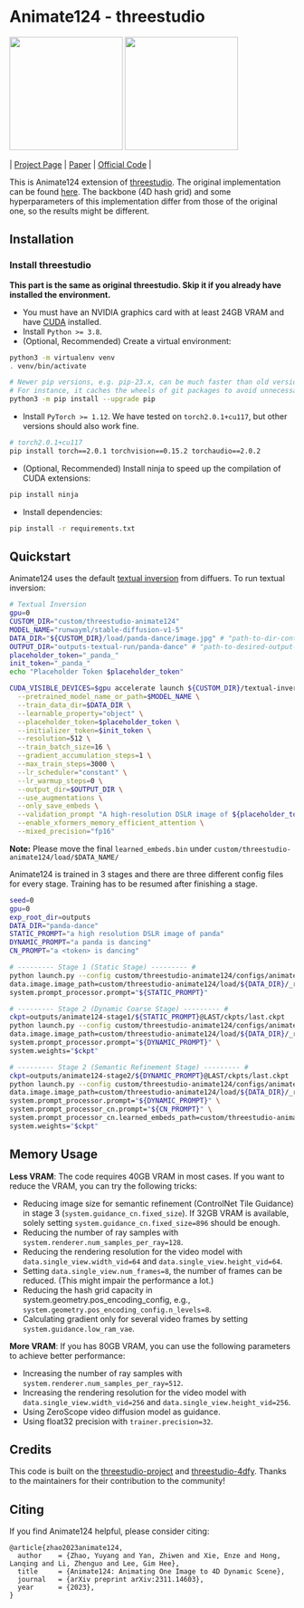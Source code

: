 # Animate124 - threestudio

<img src="https://github.com/HeliosZhao/Animate124/assets/43061147/4c745058-d41f-47dc-aa98-25e06fe602d8" width="" height="200">
<img src="https://github.com/HeliosZhao/Animate124/assets/43061147/fcf3a7c1-62b4-458b-904e-2749411b7fa6" width="" height="200">

| [Project Page](https://animate124.github.io/) | [Paper](https://arxiv.org/pdf/2311.14603) | [Official Code](https://github.com/HeliosZhao/Animate124) |

This is Animate124 extension of [threestudio](https://github.com/threestudio-project/threestudio). The original implementation can be found [here](https://github.com/HeliosZhao/Animate124). The backbone (4D hash grid) and some hyperparameters of this implementation differ from those of the original one, so the results might be different. 

## Installation

### Install threestudio

**This part is the same as original threestudio. Skip it if you already have installed the environment.**

- You must have an NVIDIA graphics card with at least 24GB VRAM and have [CUDA](https://developer.nvidia.com/cuda-downloads) installed.
- Install `Python >= 3.8`.
- (Optional, Recommended) Create a virtual environment:

```sh
python3 -m virtualenv venv
. venv/bin/activate

# Newer pip versions, e.g. pip-23.x, can be much faster than old versions, e.g. pip-20.x.
# For instance, it caches the wheels of git packages to avoid unnecessarily rebuilding them later.
python3 -m pip install --upgrade pip
```

- Install `PyTorch >= 1.12`. We have tested on `torch2.0.1+cu117`, but other versions should also work fine.

```sh
# torch2.0.1+cu117
pip install torch==2.0.1 torchvision==0.15.2 torchaudio==2.0.2
```

- (Optional, Recommended) Install ninja to speed up the compilation of CUDA extensions:

```sh
pip install ninja
```

- Install dependencies:

```sh
pip install -r requirements.txt
```


## Quickstart

Animate124 uses the default [textual inversion](https://huggingface.co/docs/diffusers/training/text_inversion) from diffuers. To run textual inversion: 

```sh
# Textual Inversion
gpu=0
CUSTOM_DIR="custom/threestudio-animate124"
MODEL_NAME="runwayml/stable-diffusion-v1-5"
DATA_DIR="${CUSTOM_DIR}/load/panda-dance/image.jpg" # "path-to-dir-containing-your-image"
OUTPUT_DIR="outputs-textual-run/panda-dance" # "path-to-desired-output-dir"
placeholder_token="_panda_" 
init_token="_panda_" 
echo "Placeholder Token $placeholder_token"

CUDA_VISIBLE_DEVICES=$gpu accelerate launch ${CUSTOM_DIR}/textual-inversion/textual_inversion.py \
  --pretrained_model_name_or_path=$MODEL_NAME \
  --train_data_dir=$DATA_DIR \
  --learnable_property="object" \
  --placeholder_token=$placeholder_token \
  --initializer_token=$init_token \
  --resolution=512 \
  --train_batch_size=16 \
  --gradient_accumulation_steps=1 \
  --max_train_steps=3000 \
  --lr_scheduler="constant" \
  --lr_warmup_steps=0 \
  --output_dir=$OUTPUT_DIR \
  --use_augmentations \
  --only_save_embeds \
  --validation_prompt "A high-resolution DSLR image of ${placeholder_token}" \
  --enable_xformers_memory_efficient_attention \
  --mixed_precision="fp16"
```
**Note:** Please move the final `learned_embeds.bin` under `custom/threestudio-animate124/load/$DATA_NAME/`

Animate124 is trained in 3 stages and there are three different config files for every stage. Training has to be resumed after finishing a stage. 

```sh
seed=0
gpu=0
exp_root_dir=outputs
DATA_DIR="panda-dance"
STATIC_PROMPT="a high resolution DSLR image of panda"
DYNAMIC_PROMPT="a panda is dancing"
CN_PROMPT="a <token> is dancing"

# --------- Stage 1 (Static Stage) --------- #
python launch.py --config custom/threestudio-animate124/configs/animate124-stage1.yaml --train --gpu $gpu \
data.image.image_path=custom/threestudio-animate124/load/${DATA_DIR}/_rgba.png \
system.prompt_processor.prompt="${STATIC_PROMPT}"

# --------- Stage 2 (Dynamic Coarse Stage) --------- #
ckpt=outputs/animate124-stage1/${STATIC_PROMPT}@LAST/ckpts/last.ckpt
python launch.py --config custom/threestudio-animate124/configs/animate124-stage2-ms.yaml --train --gpu $gpu \
data.image.image_path=custom/threestudio-animate124/load/${DATA_DIR}/_rgba.png \
system.prompt_processor.prompt="${DYNAMIC_PROMPT}" \
system.weights="$ckpt"

# --------- Stage 2 (Semantic Refinement Stage) --------- #
ckpt=outputs/animate124-stage2/${DYNAMIC_PROMPT}@LAST/ckpts/last.ckpt
python launch.py --config custom/threestudio-animate124/configs/animate124-stage3-ms.yaml --train --gpu $gpu \
data.image.image_path=custom/threestudio-animate124/load/${DATA_DIR}/_rgba.png \
system.prompt_processor.prompt="${DYNAMIC_PROMPT}" \
system.prompt_processor_cn.prompt="${CN_PROMPT}" \
system.prompt_processor_cn.learned_embeds_path=custom/threestudio-animate124/load/${DATA_DIR}/learned_embeds.bin \
system.weights="$ckpt"

```

## Memory Usage
**Less VRAM**: The code requires 40GB VRAM in most cases. If you want to reduce the VRAM, you can try the following tricks:
- Reducing image size for semantic refinement (ControlNet Tile Guidance) in stage 3 (`system.guidance_cn.fixed_size`). If 32GB VRAM is available, solely setting `system.guidance_cn.fixed_size=896` should be enough.
- Reducing the number of ray samples with `system.renderer.num_samples_per_ray=128`.
- Reducing the rendering resolution for the video model with `data.single_view.width_vid=64` and `data.single_view.height_vid=64`.
- Setting `data.single_view.num_frames=8`, the number of frames can be reduced. (This might impair the performance a lot.)
- Reducing the hash grid capacity in system.geometry.pos_encoding_config, e.g., `system.geometry.pos_encoding_config.n_levels=8`. 
- Calculating gradient only for several video frames by setting `system.guidance.low_ram_vae`.


**More VRAM**: If you has 80GB VRAM, you can use the following parameters to achieve better performance: 
- Increasing the number of ray samples with `system.renderer.num_samples_per_ray=512`.
- Increasing the rendering resolution for the video model with `data.single_view.width_vid=256` and `data.single_view.height_vid=256`.
- Using ZeroScope video diffusion model as guidance. 
- Using float32 precision with `trainer.precision=32`.

## Credits
This code is built on the [threestudio-project](https://github.com/threestudio-project/threestudio) and [threestudio-4dfy](https://github.com/DSaurus/threestudio-4dfy). Thanks to the maintainers for their contribution to the community!

## Citing
If you find Animate124 helpful, please consider citing:

```
@article{zhao2023animate124,
  author    = {Zhao, Yuyang and Yan, Zhiwen and Xie, Enze and Hong, Lanqing and Li, Zhenguo and Lee, Gim Hee},
  title     = {Animate124: Animating One Image to 4D Dynamic Scene},
  journal   = {arXiv preprint arXiv:2311.14603},
  year      = {2023},
}
```
